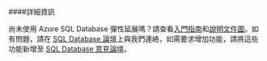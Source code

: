﻿####詳細資訊

尚未使用 Azure SQL Database 彈性延展嗎？請查看[入門指南](./sql-database-elastic-scale-get-started.md)和[說明文件圖](./sql-database-elastic-scale-documentation-map.md)。如有問題，請在 [SQL Database 論壇](http://social.msdn.microsoft.com/forums/azure/en-US/home?forum=ssdsgetstarted)上與我們連絡，如需要求增加功能，請將這些功能新增至 [SQL Database 意見論壇](http://feedback.azure.com/forums/217321-sql-database)。
